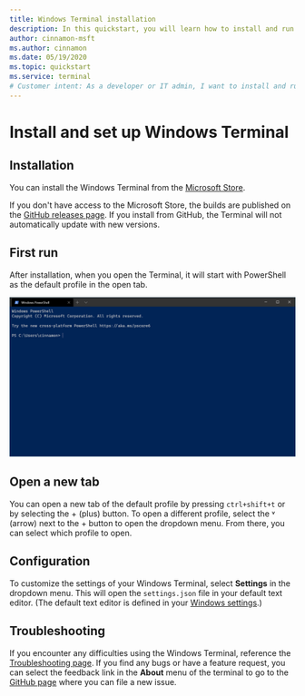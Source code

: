 ```yaml
---
title: Windows Terminal installation
description: In this quickstart, you will learn how to install and run Windows Terminal.
author: cinnamon-msft
ms.author: cinnamon
ms.date: 05/19/2020
ms.topic: quickstart
ms.service: terminal
# Customer intent: As a developer or IT admin, I want to install and run Windows Terminal so that I can have an improved workflow.
---
```


# Install and set up Windows Terminal

## Installation

You can install the Windows Terminal from the [Microsoft Store](https://aka.ms/terminal).

If you don't have access to the Microsoft Store, the builds are published on the [GitHub releases page](https://github.com/microsoft/terminal/releases). If you install from GitHub, the Terminal will not automatically update with new versions.

## First run

After installation, when you open the Terminal, it will start with PowerShell as the default profile in the open tab.

![Windows Terminal first run](./images/first-run.png)

## Open a new tab

You can open a new tab of the default profile by pressing `ctrl+shift+t` or by selecting the + (plus) button. To open a different profile, select the ˅ (arrow) next to the + button to open the dropdown menu. From there, you can select which profile to open.

## Configuration

To customize the settings of your Windows Terminal, select **Settings** in the dropdown menu. This will open the `settings.json` file in your default text editor. (The default text editor is defined in your [Windows settings](ms-settings:defaultapps).)

## Troubleshooting

If you encounter any difficulties using the Windows Terminal, reference the [Troubleshooting page](./troubleshooting.md). If you find any bugs or have a feature request, you can select the feedback link in the **About** menu of the terminal to go to the [GitHub page](https://github.com/microsoft/terminal) where you can file a new issue.

